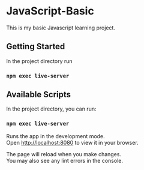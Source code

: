 # JavaScript-Basic
This is my basic Javascript learning project.

## Getting Started 
In the project directory run

### `npm exec live-server`

## Available Scripts
In the project directory, you can run:

### `npm exec live-server`

Runs the app in the development mode.\
Open [http://localhost:8080](http://localhost:8080) to view it in your browser.

The page will reload when you make changes.\
You may also see any lint errors in the console.
